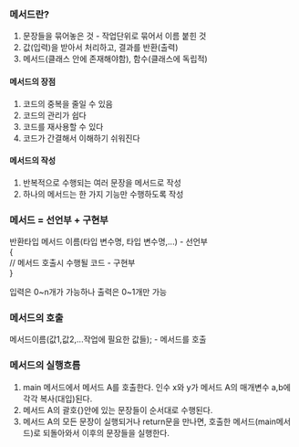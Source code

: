 ### 메서드란?

1. 문장들을 묶어놓은 것 - 작업단위로 묶어서 이름 붙힌 것  
2. 값(입력)을 받아서 처리하고, 결과를 반환(출력)   
3. 메서드(클래스 안에 존재해야함), 함수(클래스에 독립적)

#### 메서드의 장점

1. 코드의 중복을 줄일 수 있음
2. 코드의 관리가 쉽다
3. 코드를 재사용할 수 있다
4. 코드가 간결해서 이해하기 쉬워진다

#### 메서드의 작성

1. 반복적으로 수행되는 여러 문장을 메서드로 작성
2. 하나의 메서드는 한 가지 기능만 수행하도록 작성

### 메서드 = 선언부 + 구현부

반환타입 메서드 이름(타입 변수명, 타입 변수명,...) - 선언부  
{  
// 메서드 호출시 수행될 코드 - 구현부  
}  

입력은 0~n개가 가능하나 출력은 0~1개만 가능  

### 메서드의 호출

메서드이름(값1,값2,...작업에 필요한 값들); - 메서드를 호출   

### 메서드의 실행흐름

1. main 메서드에서 메서드 A를 호출한다. 인수 x와 y가 메서드 A의 매개변수 a,b에 각각 복사(대입)된다.
2. 메서드 A의 괄호{}안에 있는 문장들이 순서대로 수행된다.
3. 메서드 A의 모든 문장이 실행되거나 return문을 만나면, 호출한 메서드(main메서드)로 되돌아와서 이후의 문장들을 실행한다.
